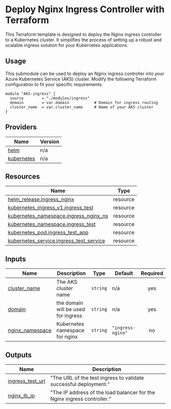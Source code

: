 # Deploy Nginx Ingress Controller with Terraform
This Terraform template is designed to deploy the Nginx ingress controller to a Kubernetes cluster. It simplifies the process of setting up a robust and scalable ingress solution for your Kubernetes applications.

## Usage
This submodule can be used to deploy an Nginx ingress controller into your Azure Kubernetes Service (AKS) cluster. Modify the following Terraform configuration to fit your specific requirements:
```hcl
module "AKS-ingress" {
  source        = "./modules/ingress"
  domain        = var.domain           # Domain for ingress routing
  cluster_name  = var.cluster_name     # Name of your AKS cluster
}
```

## Providers
| Name | Version |
|------|---------|
| <a name="provider_helm"></a> [helm](#provider\_helm) | n/a |
| <a name="provider_kubernetes"></a> [kubernetes](#provider\_kubernetes) | n/a |

## Resources
| Name | Type |
|------|------|
| [helm_release.ingress_nginx](https://registry.terraform.io/providers/hashicorp/helm/latest/docs/resources/release) | resource |
| [kubernetes_ingress_v1.ingress_test](https://registry.terraform.io/providers/hashicorp/kubernetes/latest/docs/resources/ingress_v1) | resource |
| [kubernetes_namespace.ingress_nginx_ns](https://registry.terraform.io/providers/hashicorp/kubernetes/latest/docs/resources/namespace) | resource |
| [kubernetes_namespace.ingress_test](https://registry.terraform.io/providers/hashicorp/kubernetes/latest/docs/resources/namespace) | resource |
| [kubernetes_pod.ingress_test_app](https://registry.terraform.io/providers/hashicorp/kubernetes/latest/docs/resources/pod) | resource |
| [kubernetes_service.ingress_test_service](https://registry.terraform.io/providers/hashicorp/kubernetes/latest/docs/resources/service) | resource |

## Inputs
| Name | Description | Type | Default | Required |
|------|-------------|------|---------|:--------:|
| <a name="input_cluster_name"></a> [cluster\_name](#input\_cluster\_name) | The AKS cluster name | `string` | n/a | yes |
| <a name="input_domain"></a> [domain](#input\_domain) | the domain will be used for ingress | `string` | n/a | yes |
| <a name="input_nginx_namespace"></a> [nginx\_namespace](#input\_nginx\_namespace) | Kubernetes namespace for nginx | `string` | `"ingress-nginx"` | no |

## Outputs
| Name | Description |
|------|-------------|
| <a name="output_ingress_test_url"></a> [ingress\_test\_url](#output\_ingress\_test\_url) | "The URL of the test ingress to validate successful deployment." |
| <a name="nginx_lb_ip"></a> [nginx\_lb\_ip](#output\_nginx\_lb\_ip) | "The IP address of the load balancer for the Nginx ingress controller." |
